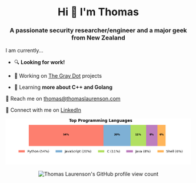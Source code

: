 <h1 align="center">Hi 👋 I'm Thomas</h1>
<h3 align="center">A passionate security researcher/engineer and a major geek from New Zealand</h3>

I am currently...

- :mag: **Looking for work!**

- :telescope: Working on [The Gray Dot](https://github.com/thegraydot) projects

- :seedling: Learning **more about C++ and Golang**

:email: Reach me on thomas@thomaslaurenson.com

:link: Connect with me on [LinkedIn](https://www.linkedin.com/in/thomaslaurenson/)

<picture>
<source media="(prefers-color-scheme: dark)" srcset="data/top_languages_dark.png">
<img alt="Thomas Laurenson's Top Programming Languages" src="data/top_languages_light.png">
</picture>

<p align="center"> <img src="https://komarev.com/ghpvc/?username=thomaslaurenson&label=Profile%20views&color=0e75b6&style=plastic" alt="Thomas Laurenson's GitHub profile view count" /> </p>
